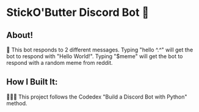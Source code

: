 # StickO'Butter Discord Bot 🧈
## About!
🤖 This bot responds to 2 different messages. Typing "hello ^.^" will get the bot to respond with "Hello World!". Typing "$meme" will get the bot to respond with a random meme from reddit.

## How I Built It:
👩🏻‍💻 This project follows the Codedex "Build a Discord Bot with Python" method.
